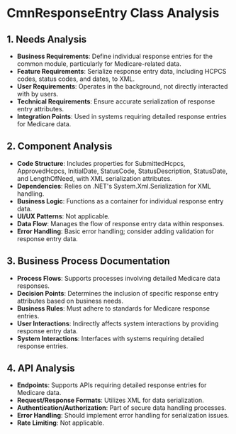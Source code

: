 # CmnResponseEntry Class Analysis

## 1. Needs Analysis
- **Business Requirements**: Define individual response entries for the common module, particularly for Medicare-related data.
- **Feature Requirements**: Serialize response entry data, including HCPCS codes, status codes, and dates, to XML.
- **User Requirements**: Operates in the background, not directly interacted with by users.
- **Technical Requirements**: Ensure accurate serialization of response entry attributes.
- **Integration Points**: Used in systems requiring detailed response entries for Medicare data.

## 2. Component Analysis
- **Code Structure**: Includes properties for SubmittedHcpcs, ApprovedHcpcs, InitialDate, StatusCode, StatusDescription, StatusDate, and LengthOfNeed, with XML serialization attributes.
- **Dependencies**: Relies on .NET's System.Xml.Serialization for XML handling.
- **Business Logic**: Functions as a container for individual response entry data.
- **UI/UX Patterns**: Not applicable.
- **Data Flow**: Manages the flow of response entry data within responses.
- **Error Handling**: Basic error handling; consider adding validation for response entry data.

## 3. Business Process Documentation
- **Process Flows**: Supports processes involving detailed Medicare data responses.
- **Decision Points**: Determines the inclusion of specific response entry attributes based on business needs.
- **Business Rules**: Must adhere to standards for Medicare response entries.
- **User Interactions**: Indirectly affects system interactions by providing response entry data.
- **System Interactions**: Interfaces with systems requiring detailed response entries.

## 4. API Analysis
- **Endpoints**: Supports APIs requiring detailed response entries for Medicare data.
- **Request/Response Formats**: Utilizes XML for data serialization.
- **Authentication/Authorization**: Part of secure data handling processes.
- **Error Handling**: Should implement error handling for serialization issues.
- **Rate Limiting**: Not applicable.

